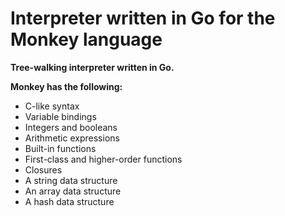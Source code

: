 # Interpreter written in Go for the Monkey language

**Tree-walking interpreter written in Go.**

**Monkey has the following:**
* C-like syntax 
* Variable bindings 
* Integers and booleans 
* Arithmetic expressions 
* Built-in functions 
* First-class and higher-order functions 
* Closures 
* A string data structure 
* An array data structure 
* A hash data structure